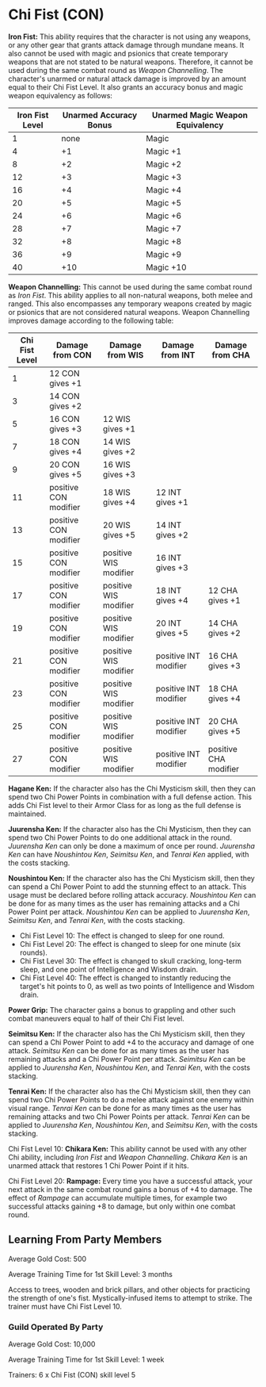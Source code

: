 # Chi Fist (CON)

**Iron Fist:** This ability requires that the character is not using any weapons, or any other gear that grants attack damage through mundane means. It also cannot be used with magic and psionics that create temporary weapons that are not stated to be natural weapons. Therefore, it cannot be used during the same combat round as *Weapon Channelling*. The character's unarmed or natural attack damage is improved by an amount equal to their Chi Fist Level. It also grants an accuracy bonus and magic weapon equivalency as follows:

| Iron Fist Level | Unarmed Accuracy Bonus | Unarmed Magic Weapon Equivalency |
| ---             | ---                    | ---                              |
| 1  | none | Magic
| 4  | +1 | Magic +1
| 8  | +2 | Magic +2
| 12 | +3 | Magic +3
| 16 | +4 | Magic +4
| 20 | +5 | Magic +5
| 24 | +6 | Magic +6
| 28 | +7 | Magic +7
| 32 | +8 | Magic +8
| 36 | +9 | Magic +9
| 40 | +10 | Magic +10

**Weapon Channelling:** This cannot be used during the same combat round as *Iron Fist*. This ability applies to all non-natural weapons, both melee and ranged. This also encompasses any temporary weapons created by magic or psionics that are not considered natural weapons. Weapon Channelling improves damage according to the following table:

| Chi Fist Level | Damage from CON       | Damage from WIS       | Damage from INT       | Damage from CHA |
| ---            | ---                   | ---                   | ---                   | ---             |
| 1              | 12 CON gives +1       |                       |                       |                 |
| 3              | 14 CON gives +2       |                       |                       |                 |
| 5              | 16 CON gives +3       | 12 WIS gives +1       |                       |                 |
| 7              | 18 CON gives +4       | 14 WIS gives +2       |                       |                 |
| 9              | 20 CON gives +5       | 16 WIS gives +3       |                       |                 |
| 11             | positive CON modifier | 18 WIS gives +4       | 12 INT gives +1       |                 |
| 13             | positive CON modifier | 20 WIS gives +5       | 14 INT gives +2       |                 |
| 15             | positive CON modifier | positive WIS modifier | 16 INT gives +3       |                 |
| 17             | positive CON modifier | positive WIS modifier | 18 INT gives +4       | 12 CHA gives +1 |
| 19             | positive CON modifier | positive WIS modifier | 20 INT gives +5       | 14 CHA gives +2 |
| 21             | positive CON modifier | positive WIS modifier | positive INT modifier | 16 CHA gives +3 |
| 23             | positive CON modifier | positive WIS modifier | positive INT modifier | 18 CHA gives +4 |
| 25             | positive CON modifier | positive WIS modifier | positive INT modifier | 20 CHA gives +5 |
| 27             | positive CON modifier | positive WIS modifier | positive INT modifier | positive CHA modifier |

**Hagane Ken:** If the character also has the Chi Mysticism skill, then they can spend two Chi Power Points in combination with a full defense action. This adds Chi Fist level to their Armor Class for as long as the full defense is maintained.

**Juurensha Ken:** If the character also has the Chi Mysticism, then they can spend two Chi Power Points to do one additional attack in the round. *Juurensha Ken* can only be done a maximum of once per round. *Juurensha Ken* can have *Noushintou Ken*, *Seimitsu Ken*, and *Tenrai Ken* applied, with the costs stacking.

**Noushintou Ken:** If the character also has the Chi Mysticism skill, then they can spend a Chi Power Point to add the stunning effect to an attack. This usage must be declared before rolling attack accuracy. *Noushintou Ken* can be done for as many times as the user has remaining attacks and a Chi Power Point per attack. *Noushintou Ken* can be applied to *Juurensha Ken*, *Seimitsu Ken*, and *Tenrai Ken*, with the costs stacking.

- Chi Fist Level 10: The effect is changed to sleep for one round.
- Chi Fist Level 20: The effect is changed to sleep for one minute (six rounds).
- Chi Fist Level 30: The effect is changed to skull cracking, long-term sleep, and one point of Intelligence and Wisdom drain.
- Chi Fist Level 40: The effect is changed to instantly reducing the target's hit points to 0, as well as two points of Intelligence and Wisdom drain.

**Power Grip:** The character gains a bonus to grappling and other such combat maneuvers equal to half of their Chi Fist level.

**Seimitsu Ken:** If the character also has the Chi Mysticism skill, then they can spend a Chi Power Point to add +4 to the accuracy and damage of one attack. *Seimitsu Ken* can be done for as many times as the user has remaining attacks and a Chi Power Point per attack. *Seimitsu Ken* can be applied to *Juurensha Ken*, *Noushintou Ken*, and *Tenrai Ken*, with the costs stacking.

**Tenrai Ken:** If the character also has the Chi Mysticism skill, then they can spend two Chi Power Points to do a melee attack against one enemy within visual range. *Tenrai Ken* can be done for as many times as the user has remaining attacks and two Chi Power Points per attack. *Tenrai Ken* can be applied to *Juurensha Ken*, *Noushintou Ken*, and *Seimitsu Ken*, with the costs stacking.

Chi Fist Level 10: **Chikara Ken:** This ability cannot be used with any other Chi ability, including *Iron Fist* and *Weapon Channelling*. *Chikara Ken* is an unarmed attack that restores 1 Chi Power Point if it hits.

Chi Fist Level 20: **Rampage:** Every time you have a successful attack, your next attack in the same combat round gains a bonus of +4 to damage. The effect of *Rampage* can accumulate multiple times, for example two successful attacks gaining +8 to damage, but only within one combat round.

## Learning From Party Members

Average Gold Cost: 500

Average Training Time for 1st Skill Level: 3 months

Access to trees, wooden and brick pillars, and other objects for practicing the strength of one's fist. Mystically-infused items to attempt to strike. The trainer must have Chi Fist Level 10.

### Guild Operated By Party

Average Gold Cost: 10,000

Average Training Time for 1st Skill Level: 1 week

Trainers: 6 x Chi Fist (CON) skill level 5
